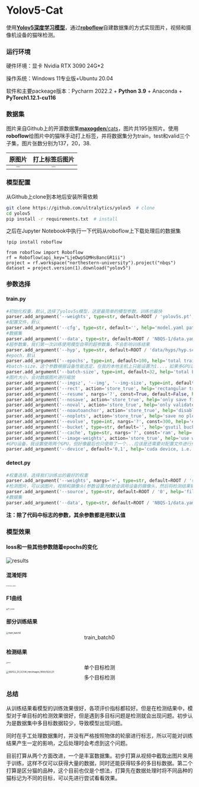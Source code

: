 # Yolov5-Cat

使用[**Yolov5深度学习模型**](https://github.com/ultralytics/yolov5)，通过[**roboflow**](https://roboflow.com/)自建数据集的方式实现图片，视频和摄像机设备的猫咪检测。

### 运行环境

硬件环境：显卡 Nvidia RTX 3090 24G*2

操作系统：Windows 11专业版+Ubuntu 20.04

软件和主要packeage版本：Pycharm 2022.2 + **Python 3.9** + Anaconda + **PyTorch1.12.1-cu116**

### 数据集

图片来自Github上的开源数据集[**maxogden**/cats](https://github.com/maxogden/cats)，图片共195张照片。使用**roboflow**给图片中的猫咪手动打上标签，并将数据集分为train，test和valid三个子集，图片张数分别为137，20，38.


|原图片|打上标签后图片|
|:--:|:--:|
|<img src="https://s2.loli.net/2022/10/23/eivmwkbR1CY2l3X.jpg" alt="test1" style="zoom:20%;" />|<img src="https://s2.loli.net/2022/10/23/HEBMVvqFptA2w3Q.jpg" alt="test1" style="zoom:20%;" />|

### 模型配置

从Github上clone到本地后安装所需依赖

```bash
git clone https://github.com/ultralytics/yolov5  # clone
cd yolov5
pip install -r requirements.txt  # install
```

之后在Jupyter Notebook中执行一下代码从roboflow上下载处理后的数据集

```
!pip install roboflow

from roboflow import Roboflow
rf = Roboflow(api_key="LjeDwpSQMHsBancGR1ii")
project = rf.workspace("northestern-university").project("nbqs")
dataset = project.version(1).download("yolov5")
```

### 参数选择

#### train.py

```python
#初始化权重，默认,选择了yolov5s模型，这是最简单的模型参数，训练也最快
parser.add_argument('--weights', type=str, default=ROOT / 'yolov5s.pt', help='initial weights path')
#配置文件，默认
parser.add_argument('--cfg', type=str, default='', help='model.yaml path')
#数据集
parser.add_argument('--data', type=str, default=ROOT / 'NBQS-1/data.yaml', help='dataset.yaml path')
#超参数集，我们第一次训练使用模型自带的超参数集，不会影响训练结果
parser.add_argument('--hyp', type=str, default=ROOT / 'data/hyps/hyp.scratch-low.yaml', help='hyperparameters path')
#epoch，默认
parser.add_argument('--epochs', type=int, default=100, help='total training epochs')
#batch-size，这个参数根据设备性能选定，在我的本地主机上只能设置为1...，如果多GPU运行则是所有GPU的batch-size
parser.add_argument('--batch-size', type=int, default=32, help='total batch size for all GPUs, -1 for autobatch')
#图片大小，会对数据图片进行缩放
parser.add_argument('--imgsz', '--img', '--img-size', type=int, default=640, help='train, val image size (pixels)')
parser.add_argument('--rect', action='store_true', help='rectangular training')
parser.add_argument('--resume', nargs='?', const=True, default=False, help='resume most recent training')
parser.add_argument('--nosave', action='store_true', help='only save final checkpoint')
parser.add_argument('--noval', action='store_true', help='only validate final epoch')
parser.add_argument('--noautoanchor', action='store_true', help='disable AutoAnchor')
parser.add_argument('--noplots', action='store_true', help='save no plot files')
parser.add_argument('--evolve', type=int, nargs='?', const=300, help='evolve hyperparameters for x generations')
parser.add_argument('--bucket', type=str, default='', help='gsutil bucket')
parser.add_argument('--cache', type=str, nargs='?', const='ram', help='--cache images in "ram" (default) or "disk"')
parser.add_argument('--image-weights', action='store_true', help='use weighted image selection for training')
#GPU设备，我设置使用两个GPU，但好像最后也只使用了一个...应该是还需要对配置文件进行修改
parser.add_argument('--device', default='0,1', help='cuda device, i.e. 0 or 0,1,2,3 or cpu')
```

#### detect.py

```py
#权重选择，选择我们训练出的最好的权重
parser.add_argument('--weights', nargs='+', type=str, default=ROOT / 'runs/train/exp13/weights/best.pt', help='model path or triton URL')
#检测图片，可以说图片，视频和摄像头(参数设置为0就会调用设备的摄像头，然后将检测结果输出为一个mp4文件)
parser.add_argument('--source', type=str, default=ROOT / '0', help='file/dir/URL/glob/screen/0(webcam)')
#数据集
parser.add_argument('--data', type=str, default=ROOT / 'NBQS-1/data.yaml', help='(optional) dataset.yaml path')
```

**注：除了代码中标志的参数，其余参数都是用默认值**

### 模型效果

#### loss和一些其他参数随着epochs的变化

![results](https://s2.loli.net/2022/10/23/PsudHq4KVbJhBil.png)

#### 混淆矩阵

<img src="https://s2.loli.net/2022/10/23/RadpJbVeC15jnhD.png" alt="confusion_matrix" style="zoom:20%;" />

#### F1曲线

<img src="https://s2.loli.net/2022/10/23/fr2DxeCHUa7Opi6.png" alt="F1_curve" style="zoom:30%;" />

#### 部分训练结果

<img src="https://s2.loli.net/2022/10/23/n7osZhBkxcmFqO4.jpg" alt="train_batch0" style="zoom: 40%;" />

<center>train_batch0</center>

#### 检测结果

<img src="https://s2.loli.net/2022/10/23/HEBMVvqFptA2w3Q.jpg" alt="test1" style="zoom: 25%;" />

<center>单个目标检测</center>

<img src="https://s2.loli.net/2022/10/23/CYB72u5GnLrqoSp.jpg" alt="000122_ZV_SCSW_HeroImages_1900x1024_D1" style="zoom:40%;" />

<center>多个目标检测</center>

### 总结

从训练结果看模型的训练效果很好，各项评价指标都较好。但是在检测结果中，模型对于单目标的检测效果很好，但是遇到多目标问题是检测就会出现问题。初步认为是数据集中多目标数据较少，导致模型出现问题。

同时在手工处理数据集时，并没有严格按照物体的轮廓进行标志，所以可能对训练结果产生一定的影响，之后处理时会考虑到这个问题。

目前打算从两个方面改进，一个是丰富数据集。初步打算从视频中截取出图片来用于训练，这样不仅可以获得大量的数据，同时还能获得较多的多目标数据。第二个打算是区分猫的品种，这个目前也仅是个想法，打算先在数据处理时将不同品种的猫标记为不同的目标，可以先进行尝试看看效果。
